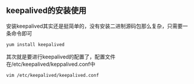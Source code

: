 ## keepalived的安装使用

安装keepalived其实还是挺简单的，没有安装二进制源码包那么复杂，只需要一条命令即可

```bash
yum install keepalived
```

其次就是要进行keepalived的配置了，配置文件在/etc/keepalived/keppalived.conf中

```bash
vim /etc/keepalived/keepalived.conf
```

